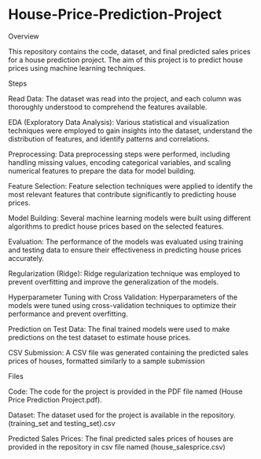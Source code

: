 # House-Price-Prediction-Project
Overview

This repository contains the code, dataset, and final predicted sales prices for a house prediction project. The aim of this project is to predict house prices using machine learning techniques.

Steps

Read Data: The dataset was read into the project, and each column was thoroughly understood to comprehend the features available.

EDA (Exploratory Data Analysis): Various statistical and visualization techniques were employed to gain insights into the dataset, understand the distribution of features, and identify patterns and correlations.

Preprocessing: Data preprocessing steps were performed, including handling missing values, encoding categorical variables, and scaling numerical features to prepare the data for model building.

Feature Selection: Feature selection techniques were applied to identify the most relevant features that contribute significantly to predicting house prices.

Model Building: Several machine learning models were built using different algorithms to predict house prices based on the selected features.

Evaluation: The performance of the models was evaluated using training and testing data to ensure their effectiveness in predicting house prices accurately.

Regularization (Ridge): Ridge regularization technique was employed to prevent overfitting and improve the generalization of the models.

Hyperparameter Tuning with Cross Validation: Hyperparameters of the models were tuned using cross-validation techniques to optimize their performance and prevent overfitting.

Prediction on Test Data: The final trained models were used to make predictions on the test dataset to estimate house prices.

CSV Submission: A CSV file was generated containing the predicted sales prices of houses, formatted similarly to a sample submission

Files

Code: The code for the project is provided in the PDF file named (House Price Prediction Project.pdf).

Dataset: The dataset used for the project is available in the repository.(training_set and testing_set).csv

Predicted Sales Prices: The final predicted sales prices of houses are provided in the repository in csv file named (house_salesprice.csv)
